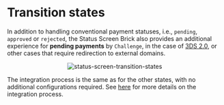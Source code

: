 # Transition states

In addition to handling conventional payment statuses, i.e., `pending`, `approved` or `rejected`, the Status Screen Brick also provides an additional experience for **pending payments** by `Challenge`, in the case of [3DS 2.0](/developers/en/docs/checkout-bricks/how-tos/improve-payment-approval/3ds), or other cases that require redirection to external domains.

<center>

![status-screen-transition-states](checkout-bricks/status-screen-transition-states-en.gif)

</center>

The integration process is the same as for the other states, with no additional configurations required. See [here](/developers/en/docs/checkout-bricks/status-screen-brick/default-rendering) for more details on the integration process.
